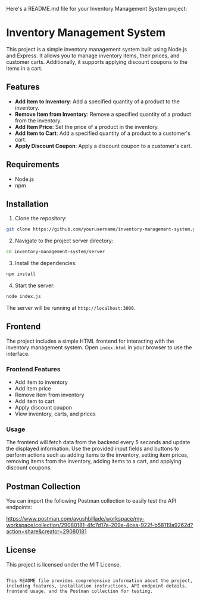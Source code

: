 Here's a README.md file for your Inventory Management System project:


# Inventory Management System

This project is a simple inventory management system built using Node.js and Express. It allows you to manage inventory items, their prices, and customer carts. Additionally, it supports applying discount coupons to the items in a cart.

## Features

- **Add Item to Inventory**: Add a specified quantity of a product to the inventory.
- **Remove Item from Inventory**: Remove a specified quantity of a product from the inventory.
- **Add Item Price**: Set the price of a product in the inventory.
- **Add Item to Cart**: Add a specified quantity of a product to a customer's cart.
- **Apply Discount Coupon**: Apply a discount coupon to a customer's cart.

## Requirements

- Node.js
- npm

## Installation

1. Clone the repository:

```bash
git clone https://github.com/yourusername/inventory-management-system.git
```

2. Navigate to the project server directory:

```bash
cd inventory-management-system/server
```

3. Install the dependencies:

```bash
npm install
```

4. Start the server:

```bash
node index.js
```

The server will be running at `http://localhost:3000`.

## Frontend

The project includes a simple HTML frontend for interacting with the inventory management system. Open `index.html` in your browser to use the interface.

### Frontend Features

- Add item to inventory
- Add item price
- Remove item from inventory
- Add item to cart
- Apply discount coupon
- View inventory, carts, and prices

### Usage

The frontend will fetch data from the backend every 5 seconds and update the displayed information. Use the provided input fields and buttons to perform actions such as adding items to the inventory, setting item prices, removing items from the inventory, adding items to a cart, and applying discount coupons.

## Postman Collection

You can import the following Postman collection to easily test the API endpoints:

https://www.postman.com/ayushbillade/workspace/my-workspace/collection/29080181-4fc7d17a-209a-4cea-922f-b58119a9262d?action=share&creator=29080181


## License

This project is licensed under the MIT License.
```

This README file provides comprehensive information about the project, including features, installation instructions, API endpoint details, frontend usage, and the Postman collection for testing.
